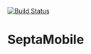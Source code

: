[![Build Status](https://app.bitrise.io/app/1c476ca9e0c9e6f6/status.svg?token=2I1AtgsVh4xsm-d_Mq2klw)](https://app.bitrise.io/app/1c476ca9e0c9e6f6)
# SeptaMobile
